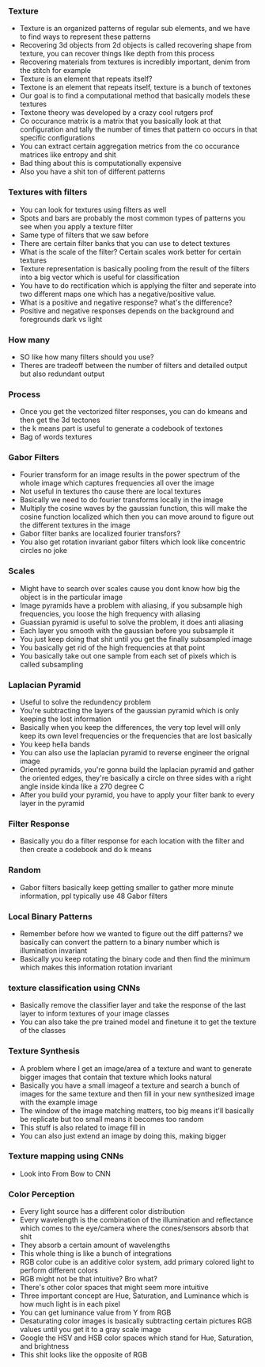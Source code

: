 ### Texture

- Texture is an organized patterns of regular sub elements, and we have to find ways to represent these patterns
- Recovering 3d objects from 2d objects is called recovering shape from texture, you can recover things like depth from this process
- Recovering materials from textures is incredibly important, denim from the stitch for example
- Texture is an element that repeats itself?
- Textone is an element that repeats itself, texture is a bunch of textones
- Our goal is to find a computational method that basically models these textures
- Textone theory was developed by a crazy cool rutgers prof
- Co occurance matrix is a matrix that you basically look at that configuration and tally the number of times that pattern co occurs in that specific configurations
- You can extract certain aggregation metrics from the co occurance matrices like entropy and shit
- Bad thing about this is computationally expensive
- Also you have a shit ton of different patterns

### Textures with filters
- You can look for textures using filters as well
- Spots and bars are probably the most common types of patterns you see when you apply a texture filter
- Same type of filters that we saw before
- There are certain filter banks that you can use to detect textures
- What is the scale of the filter? Certain scales work better for certain textures
- Texture representation is basically pooling from the result of the filters into a big vector which is useful for classification
- You have to do rectification which is applying the filter and seperate into two different maps one which has a negative/positive value. 
- What is a positive and negative response? what's the difference?
- Positive and negative responses depends on the background and foregrounds dark vs light

### How many
- SO like how many filters should you use?
- Theres are tradeoff between the number of filters and detailed output but also redundant output

### Process
- Once you get the vectorized filter responses, you can do kmeans and then get the 3d tectones
- the k means part is useful to generate a codebook of textones
- Bag of words textures

### Gabor Filters
- Fourier transform for an image results in the power spectrum of the whole image which captures frequencies all over the image
- Not useful in textures tho cause there are local textures
- Basically we need to do fourier transforms locally in the image
- Multiply the cosine waves by the gaussian function, this will make the cosine function localized which then you can move around to figure out the different textures in the image
- Gabor filter banks are localized fourier transfors?
- You also get rotation invariant gabor filters which look like concentric circles no joke

### Scales
- Might have to search over scales cause you dont know how big the object is in the particular image
- Image pyramids have a problem with aliasing, if you subsample high frequencies, you loose the high frequency with aliasing
- Guassian pyramid is useful to solve the problem, it does anti aliasing
- Each layer you smooth with the gaussian before you subsample it
- You just keep doing that shit until you get the finally subsampled image
- You basically get rid of the high frequencies at that point
- You basically take out one sample from each set of pixels which is called subsampling

### Laplacian Pyramid
- Useful to solve the redundency problem
- You're subtracting the layers of the gaussian pyramid which is only keeping the lost information
- Basically when you keep the differences, the very top level will only keep its own level frequencies or the frequencies that are lost basically
- You keep hella bands
- You can also use the laplacian pyramid to reverse engineer the orignal image
- Oriented pyramids, you're gonna build the laplacian pyramid and gather the oriented edges, they're basically a circle on three sides with a right angle inside kinda like a 270 degree C
- After you build your pyramid, you have to apply your filter bank to every layer in the pyramid

### Filter Response
- Basically you do a filter response for each location with the filter and then create a codebook and do k means

### Random
- Gabor filters basically keep getting smaller to gather more minute information, ppl typically use 48 Gabor filters

### Local Binary Patterns
- Remember before how we wanted to figure out the diff patterns? we basically can convert the pattern to a binary number which is illumination invariant
- Basically you keep rotating the binary code and then find the minimum which makes this information rotation invariant

### texture classification using CNNs
- Basically remove the classifier layer and take the response of the last layer to inform textures of your image classes
- You can also take the pre trained model and finetune it to get the texture of the classes

### Texture Synthesis
- A problem where I get an image/area of a texture and want to generate bigger images that contain that texture which looks natural
- Basically you have a small imageof a texture and search a bunch of images for the same texture and then fill in your new synthesized image with the example image
- The window of the image matching matters, too big means it'll basically be replicate but too small means it becomes too random
- This stuff is also related to image fill in
- You can also just extend an image by doing this, making bigger

### Texture mapping using CNNs
- Look into From Bow to CNN 

### Color Perception
- Every light source has a different color distribution
- Every wavelength is the combination of the illumination and reflectance which comes to the eye/camera where the cones/sensors absorb that shit
- They absorb a certain amount of wavelengths
- This whole thing is like a bunch of integrations
- RGB color cube is an additive color system, add primary colored light to perform different colors
- RGB might not be that intuitive? Bro what?
- There's other color spaces that might seem more intuitive
- Three important concept  are Hue, Saturation, and Luminance which is how much light is in each pixel
- You can get luminance value from Y from RGB
- Desaturating color images is basically subtracting certain pictures RGB values until you get it to a gray scale image
- Google the HSV and HSB color spaces which stand for Hue, Saturation, and brightness
- This shit looks like the opposite of RGB

